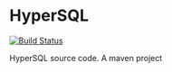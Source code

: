 # HyperSQL
[![Build Status](https://travis-ci.org/MyXOF/HyperSQL.svg?branch=master)](https://travis-ci.org/MyXOF/HyperSQL)

HyperSQL source code. A maven project
